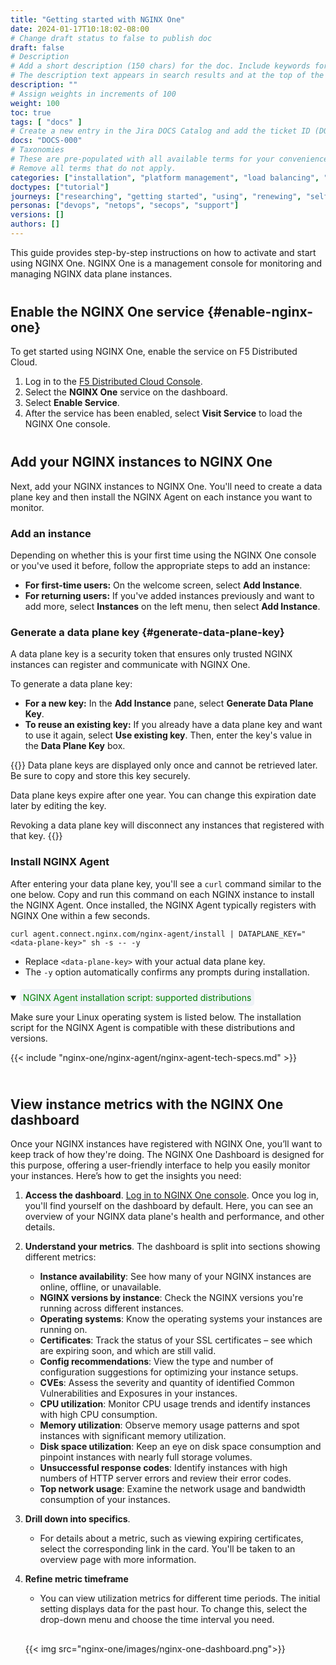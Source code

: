 ```yaml
---
title: "Getting started with NGINX One"
date: 2024-01-17T10:18:02-08:00
# Change draft status to false to publish doc
draft: false
# Description
# Add a short description (150 chars) for the doc. Include keywords for SEO. 
# The description text appears in search results and at the top of the doc.
description: ""
# Assign weights in increments of 100
weight: 100
toc: true
tags: [ "docs" ]
# Create a new entry in the Jira DOCS Catalog and add the ticket ID (DOCS-<number>) below
docs: "DOCS-000"
# Taxonomies
# These are pre-populated with all available terms for your convenience.
# Remove all terms that do not apply.
categories: ["installation", "platform management", "load balancing", "api management", "service mesh", "security", "analytics"]
doctypes: ["tutorial"]
journeys: ["researching", "getting started", "using", "renewing", "self service"]
personas: ["devops", "netops", "secops", "support"]
versions: []
authors: []
---
```


<style>
h2 {
  margin-top: 20px;
  padding-top: 20px;
}
</style>

This guide provides step-by-step instructions on how to activate and start using NGINX One. NGINX One is a management console for monitoring and managing NGINX data plane instances.

## Enable the NGINX One service {#enable-nginx-one}

To get started using NGINX One, enable the service on F5 Distributed Cloud.

1. Log in to the [F5 Distributed Cloud Console](https://www.f5.com/cloud/products/distributed-cloud-console).
1. Select the **NGINX One** service on the dashboard.
1. Select **Enable Service**.
1. After the service has been enabled, select **Visit Service** to load the NGINX One console.

## Add your NGINX instances to NGINX One

Next, add your NGINX instances to NGINX One. You'll need to create a data plane key and then install the NGINX Agent on each instance you want to monitor. 

### Add an instance

Depending on whether this is your first time using the NGINX One console or you've used it before, follow the appropriate steps to add an instance:

- **For first-time users:** On the welcome screen, select **Add Instance**.
- **For returning users:** If you've added instances previously and want to add more, select **Instances** on the left menu, then select **Add Instance**.

### Generate a data plane key {#generate-data-plane-key}

A data plane key is a security token that ensures only trusted NGINX instances can register and communicate with NGINX One. 

To generate a data plane key:

- **For a new key:** In the **Add Instance** pane, select **Generate Data Plane Key**.
- **To reuse an existing key:** If you already have a data plane key and want to use it again, select **Use existing key**. Then, enter the key's value in the **Data Plane Key** box.

{{<important>}}
Data plane keys are displayed only once and cannot be retrieved later. Be sure to copy and store this key securely.

Data plane keys expire after one year. You can change this expiration date later by editing the key.

Revoking a data plane key will disconnect any instances that registered with that key.
{{</important>}}


### Install NGINX Agent

After entering your data plane key, you'll see a `curl` command similar to the one below. Copy and run this command on each NGINX instance to install the NGINX Agent. Once installed, the NGINX Agent typically registers with NGINX One within a few seconds.

``` shell
curl agent.connect.nginx.com/nginx-agent/install | DATAPLANE_KEY="<data-plane-key>" sh -s -- -y
```

- Replace `<data-plane-key>` with your actual data plane key.
- The `-y` option automatically confirms any prompts during installation.

<span style="display: inline-block; margin-top: 10px;" >
<details open>
<summary><span style="background-color: #eef2f7; color: #008000; padding: 5px; border-radius: 5px;"><i class="fa-solid fa-list-alt"></i> NGINX Agent installation script: supported distributions</span></summary>

Make sure your Linux operating system is listed below. The installation script for the NGINX Agent is compatible with these distributions and versions.

{{< include "nginx-one/nginx-agent/nginx-agent-tech-specs.md" >}}

</details> 
</span>

## View instance metrics with the NGINX One dashboard

Once your NGINX instances have registered with NGINX One, you’ll want to keep track of how they're doing. The NGINX One Dashboard is designed for this purpose, offering a user-friendly interface to help you easily monitor your instances. Here’s how to get the insights you need:

1. **Access the dashboard**. [Log in to NGINX One console](https://nginxone-team.staging.volterra.us/web/nginx/console/overview/dashboard). Once you log in, you'll find yourself on the dashboard by default. Here, you can see an overview of your NGINX data plane's health and performance, and other details.

1. **Understand your metrics**. The dashboard is split into sections showing different metrics:
   - **Instance availability**: See how many of your NGINX instances are online, offline, or unavailable.
   - **NGINX versions by instance**: Check the NGINX versions you're running across different instances.
   - **Operating systems**: Know the operating systems your instances are running on.
   - **Certificates**: Track the status of your SSL certificates – see which are expiring soon, and which are still valid.
   - **Config recommendations**: View the type and number of configuration suggestions for optimizing your instance setups.
   - **CVEs**: Assess the severity and quantity of identified Common Vulnerabilities and Exposures in your instances.
   - **CPU utilization**: Monitor CPU usage trends and identify instances with high CPU consumption.
   - **Memory utilization**: Observe memory usage patterns and spot instances with significant memory utilization.
   - **Disk space utilization**: Keep an eye on disk space consumption and pinpoint instances with nearly full storage volumes.
   - **Unsuccessful response codes**: Identify instances with high numbers of HTTP server errors and review their error codes.
   - **Top network usage**: Examine the network usage and bandwidth consumption of your instances.

1. **Drill down into specifics**.
   - For details about a metric, such as viewing expiring certificates, select the corresponding link in the card. You'll be taken to an overview page with more information.

1. **Refine metric timeframe**
   - You can view utilization metrics for different time periods. The initial setting displays data for the past hour. To change this, select the drop-down menu and choose the time interval you need.

   <span style="display: inline-block; margin-top: 30px;">
   {{< img src="nginx-one/images/nginx-one-dashboard.png">}}
   </span>




